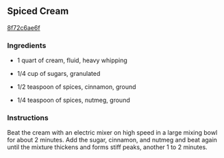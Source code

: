 ## Spiced Cream

[8f72c6ae6f](http://www.foodnetwork.com/recipes/emeril-lagasse/spiced-cream-recipe.html)

### Ingredients

 - 1 quart of cream, fluid, heavy whipping

 - 1/4 cup of sugars, granulated

 - 1/2 teaspoon of spices, cinnamon, ground

 - 1/4 teaspoon of spices, nutmeg, ground

### Instructions

Beat the cream with an electric mixer on high speed in a large mixing bowl for about 2 minutes. Add the sugar, cinnamon, and nutmeg and beat again until the mixture thickens and forms stiff peaks, another 1 to 2 minutes.